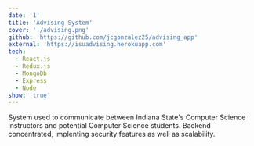 ```yaml
---
date: '1'
title: 'Advising System'
cover: './advising.png'
github: 'https://github.com/jcgonzalez25/advising_app'
external: 'https://isuadvising.herokuapp.com'
tech:
  - React.js
  - Redux.js
  - MongoDb
  - Express
  - Node
show: 'true'
---
```


System used to communicate between Indiana State's Computer Science instructors and potential Computer Science students. Backend concentrated, implenting security features as well as scalability.
